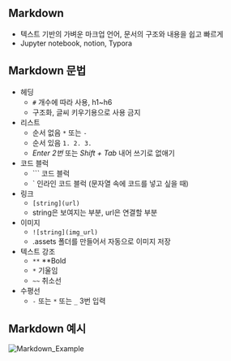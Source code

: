 ## Markdown
- 텍스트 기반의 가벼운 마크업 언어, 문서의 구조와 내용을 쉽고 빠르게
- Jupyter notebook, notion, Typora

## Markdown 문법
- 헤딩
    - `#` 개수에 따라 사용, h1~h6
    - 구조화, 글씨 키우기용으로 사용 금지
- 리스트
    - 순서 없음 `*` 또는 `-`
    - 순서 있음 `1. 2. 3.`
    - *Enter 2번* 또는 *Shift + Tab* 내어 쓰기로 없애기
- 코드 블럭
    - \``` 코드 블럭
    - \` 인라인 코드 블럭 (문자열 속에 코드를 넣고 싶을 때)
- 링크
    - `[string](url)`
    - string은 보여지는 부분, url은 연결할 부분
- 이미지
    - `![string](img_url)`
    - .assets 폴더를 만들어서 자동으로 이미지 저장
- 텍스트 강조
    - `**` **Bold
    - `*` 기울임
    - `~~` 취소선
- 수평선
    - *`-`* 또는 `*` 또는 `_`  3번 입력

## Markdown 예시
![Markdown_Example](https://s3.us-west-2.amazonaws.com/secure.notion-static.com/110a7c7d-e25d-4387-833c-1899ceab6d1f/Untitled.png?X-Amz-Algorithm=AWS4-HMAC-SHA256&X-Amz-Content-Sha256=UNSIGNED-PAYLOAD&X-Amz-Credential=AKIAT73L2G45EIPT3X45%2F20220715%2Fus-west-2%2Fs3%2Faws4_request&X-Amz-Date=20220715T051017Z&X-Amz-Expires=86400&X-Amz-Signature=1d524e5af796c9839a10f0e0123bf802e98c9d1738e2f44a6722641fadb1073d&X-Amz-SignedHeaders=host&response-content-disposition=filename%20%3D%22Untitled.png%22&x-id=GetObject)
